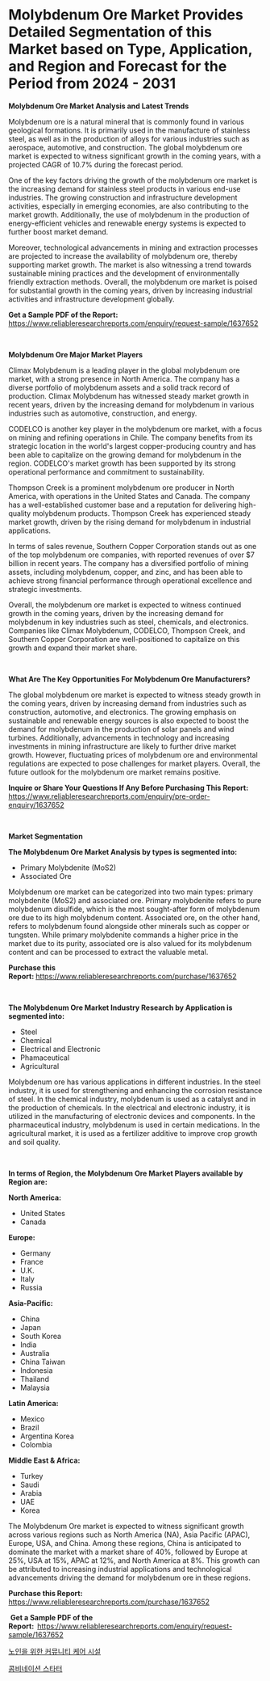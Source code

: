 <p><h1>Molybdenum Ore Market Provides Detailed Segmentation of this Market based on Type, Application, and Region and Forecast for the Period from 2024 - 2031</h1></p><p><strong>Molybdenum Ore Market Analysis and Latest Trends</strong></p>
<p><p>Molybdenum ore is a natural mineral that is commonly found in various geological formations. It is primarily used in the manufacture of stainless steel, as well as in the production of alloys for various industries such as aerospace, automotive, and construction. The global molybdenum ore market is expected to witness significant growth in the coming years, with a projected CAGR of 10.7% during the forecast period.</p><p>One of the key factors driving the growth of the molybdenum ore market is the increasing demand for stainless steel products in various end-use industries. The growing construction and infrastructure development activities, especially in emerging economies, are also contributing to the market growth. Additionally, the use of molybdenum in the production of energy-efficient vehicles and renewable energy systems is expected to further boost market demand.</p><p>Moreover, technological advancements in mining and extraction processes are projected to increase the availability of molybdenum ore, thereby supporting market growth. The market is also witnessing a trend towards sustainable mining practices and the development of environmentally friendly extraction methods. Overall, the molybdenum ore market is poised for substantial growth in the coming years, driven by increasing industrial activities and infrastructure development globally.</p></p>
<p><strong>Get a Sample PDF of the Report:&nbsp;</strong> <a href="https://www.reliableresearchreports.com/enquiry/request-sample/1637652">https://www.reliableresearchreports.com/enquiry/request-sample/1637652</a></p>
<p>&nbsp;</p>
<p><strong>Molybdenum Ore Major Market Players</strong></p>
<p><p>Climax Molybdenum is a leading player in the global molybdenum ore market, with a strong presence in North America. The company has a diverse portfolio of molybdenum assets and a solid track record of production. Climax Molybdenum has witnessed steady market growth in recent years, driven by the increasing demand for molybdenum in various industries such as automotive, construction, and energy.</p><p>CODELCO is another key player in the molybdenum ore market, with a focus on mining and refining operations in Chile. The company benefits from its strategic location in the world's largest copper-producing country and has been able to capitalize on the growing demand for molybdenum in the region. CODELCO's market growth has been supported by its strong operational performance and commitment to sustainability.</p><p>Thompson Creek is a prominent molybdenum ore producer in North America, with operations in the United States and Canada. The company has a well-established customer base and a reputation for delivering high-quality molybdenum products. Thompson Creek has experienced steady market growth, driven by the rising demand for molybdenum in industrial applications.</p><p>In terms of sales revenue, Southern Copper Corporation stands out as one of the top molybdenum ore companies, with reported revenues of over $7 billion in recent years. The company has a diversified portfolio of mining assets, including molybdenum, copper, and zinc, and has been able to achieve strong financial performance through operational excellence and strategic investments.</p><p>Overall, the molybdenum ore market is expected to witness continued growth in the coming years, driven by the increasing demand for molybdenum in key industries such as steel, chemicals, and electronics. Companies like Climax Molybdenum, CODELCO, Thompson Creek, and Southern Copper Corporation are well-positioned to capitalize on this growth and expand their market share.</p></p>
<p>&nbsp;</p>
<p><strong>What Are The Key Opportunities For Molybdenum Ore Manufacturers?</strong></p>
<p><p>The global molybdenum ore market is expected to witness steady growth in the coming years, driven by increasing demand from industries such as construction, automotive, and electronics. The growing emphasis on sustainable and renewable energy sources is also expected to boost the demand for molybdenum in the production of solar panels and wind turbines. Additionally, advancements in technology and increasing investments in mining infrastructure are likely to further drive market growth. However, fluctuating prices of molybdenum ore and environmental regulations are expected to pose challenges for market players. Overall, the future outlook for the molybdenum ore market remains positive.</p></p>
<p><strong>Inquire or Share Your Questions If Any Before Purchasing This Report:</strong> <a href="https://www.reliableresearchreports.com/enquiry/pre-order-enquiry/1637652">https://www.reliableresearchreports.com/enquiry/pre-order-enquiry/1637652</a></p>
<p>&nbsp;</p>
<p><strong>Market Segmentation</strong></p>
<p><strong>The Molybdenum Ore Market Analysis by types is segmented into:</strong></p>
<p><ul><li>Primary Molybdenite (MoS2)</li><li>Associated Ore</li></ul></p>
<p><p>Molybdenum ore market can be categorized into two main types: primary molybdenite (MoS2) and associated ore. Primary molybdenite refers to pure molybdenum disulfide, which is the most sought-after form of molybdenum ore due to its high molybdenum content. Associated ore, on the other hand, refers to molybdenum found alongside other minerals such as copper or tungsten. While primary molybdenite commands a higher price in the market due to its purity, associated ore is also valued for its molybdenum content and can be processed to extract the valuable metal.</p></p>
<p><strong>Purchase this Report:&nbsp;</strong><a href="https://www.reliableresearchreports.com/purchase/1637652">https://www.reliableresearchreports.com/purchase/1637652</a></p>
<p>&nbsp;</p>
<p><strong>The Molybdenum Ore Market Industry Research by Application is segmented into:</strong></p>
<p><ul><li>Steel</li><li>Chemical</li><li>Electrical and Electronic</li><li>Phamaceutical</li><li>Agricultural</li></ul></p>
<p><p>Molybdenum ore has various applications in different industries. In the steel industry, it is used for strengthening and enhancing the corrosion resistance of steel. In the chemical industry, molybdenum is used as a catalyst and in the production of chemicals. In the electrical and electronic industry, it is utilized in the manufacturing of electronic devices and components. In the pharmaceutical industry, molybdenum is used in certain medications. In the agricultural market, it is used as a fertilizer additive to improve crop growth and soil quality.</p></p>
<p>&nbsp;</p>
<p><strong>In terms of Region, the Molybdenum Ore Market Players available by Region are:</strong></p>
<p>
    <p> <strong> North America: </strong>
        <ul>
            <li>United States</li>
            <li>Canada</li>
        </ul>
        </p> 
    <p> <strong> Europe: </strong>
        <ul>
            <li>Germany</li>
            <li>France</li>
            <li>U.K.</li>
            <li>Italy</li>
            <li>Russia</li>
        </ul>
        </p> 
    <p> <strong> Asia-Pacific: </strong>
        <ul>
            <li>China</li>
            <li>Japan</li>
            <li>South Korea</li>
            <li>India</li>
            <li>Australia</li>
            <li>China Taiwan</li>
            <li>Indonesia</li>
            <li>Thailand</li>
            <li>Malaysia</li>
        </ul>
        </p> 
    <p> <strong> Latin America: </strong>
        <ul>
            <li>Mexico</li>
            <li>Brazil</li>
            <li>Argentina Korea</li>
            <li>Colombia</li>
        </ul>
        </p> 
    <p> <strong> Middle East & Africa: </strong>
        <ul>
            <li>Turkey</li>
            <li>Saudi</li>
            <li>Arabia</li>
            <li>UAE</li>
            <li>Korea</li>
        </ul>
    </p>
    </p>
<p><p>The Molybdenum Ore market is expected to witness significant growth across various regions such as North America (NA), Asia Pacific (APAC), Europe, USA, and China. Among these regions, China is anticipated to dominate the market with a market share of 40%, followed by Europe at 25%, USA at 15%, APAC at 12%, and North America at 8%. This growth can be attributed to increasing industrial applications and technological advancements driving the demand for molybdenum ore in these regions.</p></p>
<p><strong>Purchase this Report: </strong><a href="https://www.reliableresearchreports.com/purchase/1637652">https://www.reliableresearchreports.com/purchase/1637652</a></p>
<p>&nbsp;<strong>Get a Sample PDF of the Report:&nbsp;&nbsp;</strong><a href="https://www.reliableresearchreports.com/enquiry/request-sample/1637652">https://www.reliableresearchreports.com/enquiry/request-sample/1637652</a></p>
<p><strong></strong></p>
<p><p><a href="https://medium.com/@duculucescu2022/%EB%85%B8%EC%9D%B8%EC%9D%84-%EC%9C%84%ED%95%9C-%EC%BB%A4%EB%AE%A4%EB%8B%88%ED%8B%B0-%EC%BC%80%EC%96%B4-%EC%8B%9C%EC%84%A4-%EC%8B%9C%EC%9E%A5-%EB%B6%84%EC%84%9D-%EA%B8%80%EB%A1%9C%EB%B2%8C-%EC%82%B0%EC%97%85-%EC%A0%84%EB%A7%9D-%EB%B0%8F-%EC%98%88%EC%B8%A1-2024%EB%85%84%EB%B6%80%ED%84%B0-2031%EB%85%84%EA%B9%8C%EC%A7%80-80f0a74127fb">노인을 위한 커뮤니티 케어 시설</a></p><p><a href="https://medium.com/@costelcaramitru2022/%EA%B2%B0%ED%95%A9-%EC%8B%9C%EC%9E%91%EA%B8%B0-%EC%8B%9C%EC%9E%A5-%EA%B7%9C%EB%AA%A8-%EC%8B%9C%EC%9E%A5-%EC%A0%84%EB%A7%9D-%EB%B0%8F-%EC%8B%9C%EC%9E%A5-%EC%98%88%EC%B8%A1-2024%EB%85%84%EB%B6%80%ED%84%B0-2031%EB%85%84%EA%B9%8C%EC%A7%80-44dff4360112">콤비네이션 스타터</a></p></p>